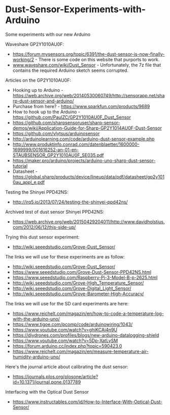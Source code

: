 # Dust-Sensor-Experiments-with-Arduino
Some experiments with our new Arduino

Waveshare GP2Y1010AU0F:
* https://forum.mysensors.org/topic/6391/the-dust-sensor-is-now-finally-working/2 - There is some code on this website that purports to work.
* www.waveshare.com/wiki/Dust_Sensor - Unfortunately, the 7z file that contains the required Arduino sketch seems corrupted.

Articles on the GP2Y1010AU0F:
* Hooking up to Arduino - https://web.archive.org/web/20140530060749/http://sensorapp.net/sharp-dust-sensor-and-arduino/
* Purchase from here? - https://www.sparkfun.com/products/9689
* How to hook up to the Arduino - https://github.com/PaulZC/GP2Y1010AU0F_Dust_Sensor
* https://github.com/sharpsensoruser/sharp-sensor-demos/wiki/Application-Guide-for-Sharp-GP2Y1014AU0F-Dust-Sensor
* https://github.com/vlytsus/arduinosensor
* http://arduinolearning.com/code/arduino-dust-sensor-example.php
* http://www.produktinfo.conrad.com/datenblaetter/1600000-1699999/001616252-an-01-en-STAUBSENSOR_GP2Y1010AU0F_SE035.pdf
* https://maker.pro/arduino/projects/arduino-uno-sharp-dust-sensor-tutorial
* Datasheet - https://global.sharp/products/device/lineup/data/pdf/datasheet/gp2y1010au_appl_e.pdf

Testing the Shinyei PPD42NS:
* http://irq5.io/2013/07/24/testing-the-shinyei-ppd42ns/ 

Archived test of dust sensor Shinyei PPD42NS:
* https://web.archive.org/web/20150429204011/http://www.davidholstius.com/2012/06/12/this-side-up/

Trying this dust sensor experiment:
* http://wiki.seeedstudio.com/Grove-Dust_Sensor/

The links we will use for these experiments are as follow:
* http://wiki.seeedstudio.com/Grove-Dust_Sensor/
* https://www.seeedstudio.com/Grove-Dust-Sensor-PPD42NS.html
* https://www.seeedstudio.com/Raspberry-Pi-3-Model-B-p-2625.html
* http://wiki.seeedstudio.com/Grove-High_Temperature_Sensor/
* http://wiki.seeedstudio.com/Grove-Digital_Light_Sensor/ 
* http://wiki.seeedstudio.com/Grove-Barometer-High-Accuracy/

The links we will use for the SD card experiments are here:
* https://www.reichelt.com/magazin/en/how-to-code-a-temperature-log-with-the-arduino-uno/
* https://www.tigoe.com/pcomp/code/arduinowiring/1043/
* https://www.youtube.com/watch?v=ghiKCAi4n9U
* https://diydrones.com/profiles/blogs/new-arduino-datalogging-shield
* https://www.youtube.com/watch?v=5Dp-XatLySM
* https://forum.arduino.cc/index.php?topic=590423.0
* https://www.reichelt.com/magazin/en/measure-temperature-air-humidity-arduino-uno/

Here's the journal article about calibrating the dust sensor:
* https://journals.plos.org/plosone/article?id=10.1371/journal.pone.0137789

Interfacing with the Optical Dust Sensor
* https://www.instructables.com/id/How-to-Interface-With-Optical-Dust-Sensor/

